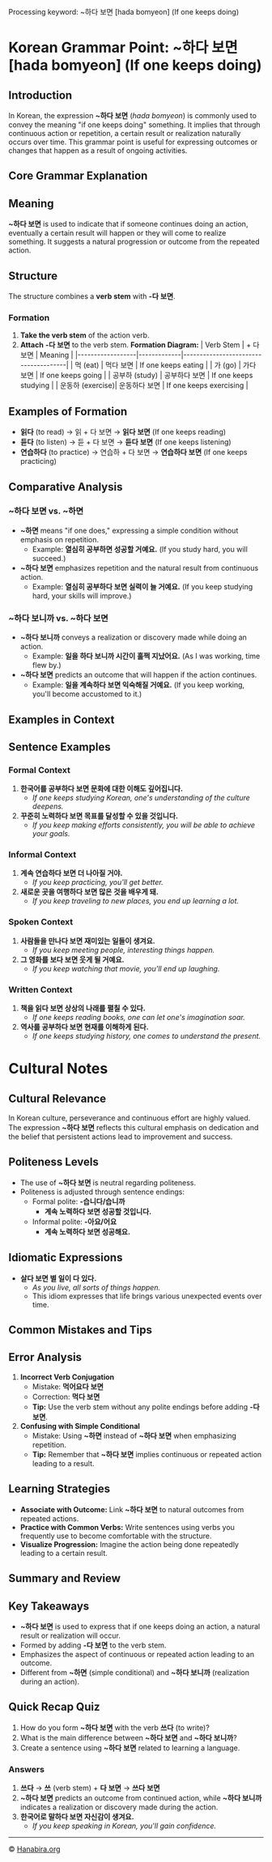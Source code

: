 Processing keyword: ~하다 보면 [hada bomyeon] (If one keeps doing)
# Korean Grammar Point: ~하다 보면 [hada bomyeon] (If one keeps doing)

## Introduction
In Korean, the expression **~하다 보면** (*hada bomyeon*) is commonly used to convey the meaning "if one keeps doing" something. It implies that through continuous action or repetition, a certain result or realization naturally occurs over time. This grammar point is useful for expressing outcomes or changes that happen as a result of ongoing activities.

## Core Grammar Explanation
## Meaning
**~하다 보면** is used to indicate that if someone continues doing an action, eventually a certain result will happen or they will come to realize something. It suggests a natural progression or outcome from the repeated action.
## Structure
The structure combines a **verb stem** with **-다 보면**.
### Formation
1. **Take the verb stem** of the action verb.
2. **Attach** **-다 보면** to the verb stem.
**Formation Diagram:**
| Verb Stem        | + 다 보면   | Meaning                              |
|------------------|-------------|--------------------------------------|
| 먹 (eat)         | 먹다 보면   | If one keeps eating                  |
| 가 (go)          | 가다 보면   | If one keeps going                   |
| 공부하 (study)   | 공부하다 보면 | If one keeps studying                |
| 운동하 (exercise)| 운동하다 보면 | If one keeps exercising              |
## Examples of Formation
- **읽다** (to read) → 읽 + 다 보면 → **읽다 보면** (If one keeps reading)
- **듣다** (to listen) → 듣 + 다 보면 → **듣다 보면** (If one keeps listening)
- **연습하다** (to practice) → 연습하 + 다 보면 → **연습하다 보면** (If one keeps practicing)

## Comparative Analysis
### **~하다 보면** vs. **~하면**
- **~하면** means "if one does," expressing a simple condition without emphasis on repetition.
  - Example: **열심히 공부하면 성공할 거예요.** (If you study hard, you will succeed.)
- **~하다 보면** emphasizes repetition and the natural result from continuous action.
  - Example: **열심히 공부하다 보면 실력이 늘 거예요.** (If you keep studying hard, your skills will improve.)
### **~하다 보니까** vs. **~하다 보면**
- **~하다 보니까** conveys a realization or discovery made while doing an action.
  - Example: **일을 하다 보니까 시간이 훌쩍 지났어요.** (As I was working, time flew by.)
- **~하다 보면** predicts an outcome that will happen if the action continues.
  - Example: **일을 계속하다 보면 익숙해질 거예요.** (If you keep working, you'll become accustomed to it.)

## Examples in Context
## Sentence Examples
### Formal Context
1. **한국어를 공부하다 보면 문화에 대한 이해도 깊어집니다.**
   - *If one keeps studying Korean, one's understanding of the culture deepens.*
2. **꾸준히 노력하다 보면 목표를 달성할 수 있을 것입니다.**
   - *If you keep making efforts consistently, you will be able to achieve your goals.*
### Informal Context
1. **계속 연습하다 보면 더 나아질 거야.**
   - *If you keep practicing, you'll get better.*
2. **새로운 곳을 여행하다 보면 많은 것을 배우게 돼.**
   - *If you keep traveling to new places, you end up learning a lot.*
### Spoken Context
1. **사람들을 만나다 보면 재미있는 일들이 생겨요.**
   - *If you keep meeting people, interesting things happen.*
2. **그 영화를 보다 보면 웃게 될 거예요.**
   - *If you keep watching that movie, you'll end up laughing.*
### Written Context
1. **책을 읽다 보면 상상의 나래를 펼칠 수 있다.**
   - *If one keeps reading books, one can let one's imagination soar.*
2. **역사를 공부하다 보면 현재를 이해하게 된다.**
   - *If one keeps studying history, one comes to understand the present.*
# Cultural Notes
## Cultural Relevance
In Korean culture, perseverance and continuous effort are highly valued. The expression **~하다 보면** reflects this cultural emphasis on dedication and the belief that persistent actions lead to improvement and success.
## Politeness Levels
- The use of **~하다 보면** is neutral regarding politeness.
- Politeness is adjusted through sentence endings:
  - Formal polite: **-습니다/습니까**
    - **계속 노력하다 보면 성공할 것입니다.**
  - Informal polite: **-아요/어요**
    - **계속 노력하다 보면 성공해요.**
## Idiomatic Expressions
- **살다 보면 별 일이 다 있다.**
  - *As you live, all sorts of things happen.*
  - This idiom expresses that life brings various unexpected events over time.

## Common Mistakes and Tips
## Error Analysis
1. **Incorrect Verb Conjugation**
   - Mistake: **먹어요다 보면**
   - Correction: **먹다 보면**
   - **Tip:** Use the verb stem without any polite endings before adding **-다 보면**.
2. **Confusing with Simple Conditional**
   - Mistake: Using **~하면** instead of **~하다 보면** when emphasizing repetition.
   - **Tip:** Remember that **~하다 보면** implies continuous or repeated action leading to a result.
## Learning Strategies
- **Associate with Outcome:** Link **~하다 보면** to natural outcomes from repeated actions.
- **Practice with Common Verbs:** Write sentences using verbs you frequently use to become comfortable with the structure.
- **Visualize Progression:** Imagine the action being done repeatedly leading to a certain result.

## Summary and Review
## Key Takeaways
- **~하다 보면** is used to express that if one keeps doing an action, a natural result or realization will occur.
- Formed by adding **-다 보면** to the verb stem.
- Emphasizes the aspect of continuous or repeated action leading to an outcome.
- Different from **~하면** (simple conditional) and **~하다 보니까** (realization during an action).
## Quick Recap Quiz
1. How do you form **~하다 보면** with the verb **쓰다** (to write)?
2. What is the main difference between **~하다 보면** and **~하다 보니까**?
3. Create a sentence using **~하다 보면** related to learning a language.

### Answers
1. **쓰다** → **쓰** (verb stem) + **다 보면** → **쓰다 보면**
2. **~하다 보면** predicts an outcome from continued action, while **~하다 보니까** indicates a realization or discovery made during the action.
3. **한국어로 말하다 보면 자신감이 생겨요.**
   - *If you keep speaking in Korean, you'll gain confidence.*

---
© [Hanabira.org](https://hanabira.org)
